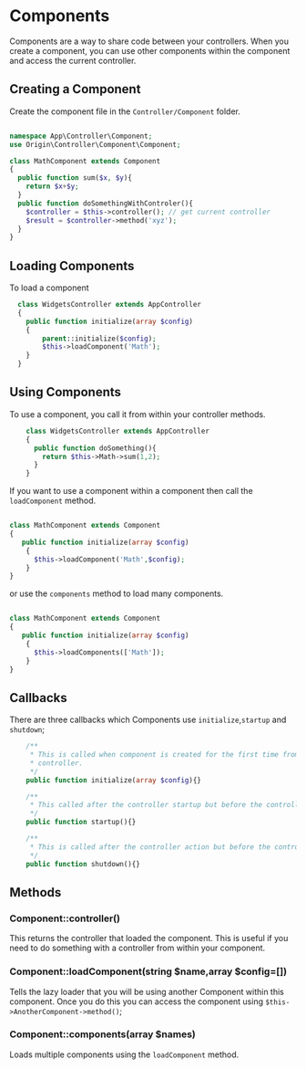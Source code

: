 # Components

Components are a way to share code between your controllers. When you create a component, you can use other components within the component and access the current controller.

## Creating a Component

Create the component file in the `Controller/Component` folder.

````php

namespace App\Controller\Component;
use Origin\Controller\Component\Component;

class MathComponent extends Component
{
  public function sum($x, $y){
    return $x+$y;
  }
  public function doSomethingWithControler(){
    $controller = $this->controller(); // get current controller
    $result = $controller->method('xyz');
  }
}

````
## Loading Components

To load a component

````php
  class WidgetsController extends AppController
  {
    public function initialize(array $config)
    {
        parent::initialize($config);
        $this->loadComponent('Math');
    }
  }

````
## Using Components

 To use a component, you call it from within your controller methods.

````php
    class WidgetsController extends AppController
    {
      public function doSomething(){
        return $this->Math->sum(1,2);
      }
    }

````

If you want to use a component within a component then call the `loadComponent` method.

````php

class MathComponent extends Component
{
   public function initialize(array $config)
    {
      $this->loadComponent('Math',$config);
    }
}

````
or use the `components` method to load many components.

````php

class MathComponent extends Component
{
   public function initialize(array $config)
    {
      $this->loadComponents(['Math']);
    }
}

````

## Callbacks 

There are three callbacks which Components use `initialize`,`startup` and `shutdown`;

````php
    /**
     * This is called when component is created for the first time from the
     * controller.
     */
    public function initialize(array $config){}

    /**
     * This called after the controller startup but before the controller action.
     */
    public function startup(){}

    /**
     * This is called after the controller action but before the controller shutdown
     */
    public function shutdown(){}
````

## Methods

### Component::controller()

This returns the controller that loaded the component. This is useful if you need to do something with a controller from within your component.


### Component::loadComponent(string $name,array $config=[])

Tells the lazy loader that you will be using another Component within this component. Once you do this you can
access the component using `$this->AnotherComponent->method()`; 

### Component::components(array $names)

Loads multiple components using the `loadComponent` method.